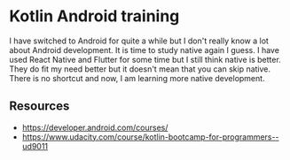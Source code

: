# Kotlin Android training
I have switched to Android for quite a while but I don't really know a lot about Android development. It is time to study native again I guess. I have used React Native and Flutter for some time but I still think native is better. They do fit my need better but it doesn't mean that you can skip native. There is no shortcut and now, I am learning more native development.

## Resources
- https://developer.android.com/courses/
- https://www.udacity.com/course/kotlin-bootcamp-for-programmers--ud9011
